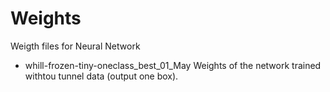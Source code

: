 # Weights

Weigth files for Neural Network

* whill-frozen-tiny-oneclass_best_01_May
Weights of the network trained withtou tunnel data (output one box).